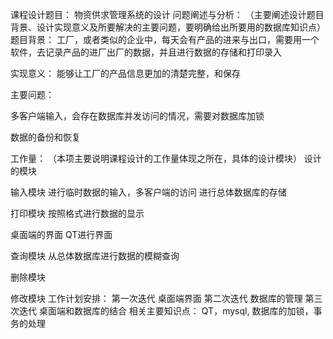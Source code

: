 课程设计题目：
物资供求管理系统的设计
问题阐述与分析：
（主要阐述设计题目背景、设计实现意义及所要解决的主要问题，要明确给出所要用的数据库知识点）
题目背景：
工厂，或者类似的企业中，每天会有产品的进来与出口，需要用一个软件，去记录产品的进厂出厂的数据，并且进行数据的存储和打印录入

实现意义：
能够让工厂的产品信息更加的清楚完整，和保存

主要问题：

多客户端输入，会存在数据库并发访问的情况，需要对数据库加锁

数据的备份和恢复


工作量：
（本项主要说明课程设计的工作量体现之所在，具体的设计模块）
设计的模块

输入模块
进行临时数据的输入，多客户端的访问
进行总体数据库的存储


打印模块
按照格式进行数据的显示


桌面端的界面
QT进行界面


查询模块
从总体数据库进行数据的模糊查询

删除模块

修改模块
工作计划安排：
第一次迭代
桌面端界面
第二次迭代
数据库的管理
第三次迭代
桌面端和数据库的结合
相关主要知识点：
QT，mysql, 数据库的加锁，事务的处理

